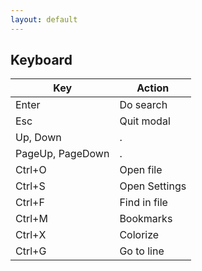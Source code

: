 ```yaml
---
layout: default
---
```


## Keyboard

| Key | Action |
| ----| -----  |
|Enter|Do search|
|Esc | Quit modal|
|Up, Down| . |
|PageUp, PageDown| . |
|Ctrl+O | Open file |
|Ctrl+S | Open Settings|
|Ctrl+F | Find in file|
|Ctrl+M | Bookmarks |
|Ctrl+X | Colorize |
|Ctrl+G | Go to line|
